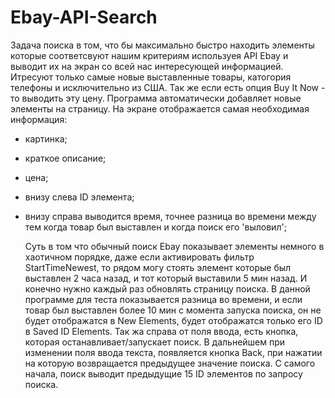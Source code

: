 # Ebay-API-Search
  Задача поиска в том, что бы максимально быстро находить элементы которые соответсвуют нашим критериям используея API Ebay и выводит их
на экран со всей нас интересующей информацией. Итресуют только самые новые выставленные товары, катогория телефоны и исключительно
из США. Так же если есть опция Buy It Now - то выводить эту цену. Программа автоматически добавляет новые элементы на страницу. 
На экране отображается самая необходимая информация:
- картинка;
- краткое описание;
- цена;
- внизу слева ID элемента;
- внизу справа выводится время, точнее разница во времени между тем когда товар был выставлен и когда поиск его 'выловил';

  Суть в том что обычный поиск Ebay показывает элементы немного в хаотичном порядке, даже если активировать фильтр StartTimeNewest, то 
рядом могу стоять элемент которые был выставлен 2 часа назад, и тот который выставили 5 мин назад. И конечно нужно каждый раз обновлять
страницу поиска. В данной программе для теста показывается разница во времени, и если товар был выставлен более 10 мин с момента 
запуска поиска, он не будет отображатся в New Elements, будет отображатся только его ID в Saved ID Elements.
  Так жа справа от поля ввода, есть кнопка, которая останавливает/запускает поиск. В дальнейшем при изменении поля ввода текста,
появляется кнопка Back, при нажатии на которую возвращается предыдущее значение поиска.
  C самого начала, поиск выводит предыдущие 15 ID элементов по запросу поиска.
